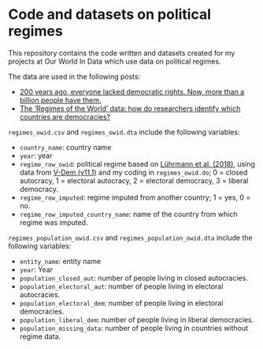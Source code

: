# Code and datasets on political regimes

This repository contains the code written and datasets created for my projects at Our World In Data which use data on political regimes.


The data are used in the following posts:
- [200 years ago, everyone lacked democratic rights. Now, more than a billion people have them.](https://ourworldindata.org/democratic-rights)
- [The ‘Regimes of the World’ data: how do researchers identify which countries are democracies?](https://ourworldindata.org/regimes-of-the-world-data)


`regimes_owid.csv` and `regimes_owid.dta` include the following variables:
- `country_name`: country name
- `year`: year
- `regime_row_owid`: political regime based on [Lührmann et al. (2018)](https://www.cogitatiopress.com/politicsandgovernance/article/view/1214/0), using data from [V-Dem (v11.1)](https://www.v-dem.net/en/data/data/v-dem-dataset-v111/) and my coding in `regimes_owid.do`; 0 = closed autocracy, 1 = electoral autocracy, 2 = electoral democracy, 3 = liberal democracy.
- `regime_row_imputed`: regime imputed from another country; 1 = yes, 0 = no.
- `regime_row_imputed_country_name`: name of the country from which regime was imputed.


`regimes_population_owid.csv` and `regimes_population_owid.dta` include the following variables:
- `entity_name`: entity name
- `year`: Year
- `population_closed_aut`: number of people living in closed autocracies.
- `population_electoral_aut`: number of people living in electoral autocracies.
- `population_electoral_dem`: number of people living in electoral democracies.
- `population_liberal_dem`: number of people living in liberal democracies.
- `population_missing_data`: number of people living in countries without regime data.